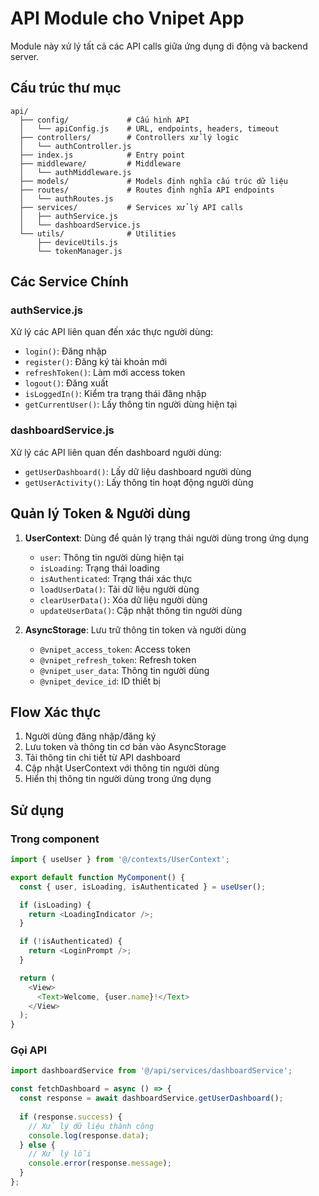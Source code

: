 # API Module cho Vnipet App

Module này xử lý tất cả các API calls giữa ứng dụng di động và backend server.

## Cấu trúc thư mục

```
api/
  ├── config/             # Cấu hình API
  │   └── apiConfig.js    # URL, endpoints, headers, timeout
  ├── controllers/        # Controllers xử lý logic
  │   └── authController.js
  ├── index.js            # Entry point
  ├── middleware/         # Middleware
  │   └── authMiddleware.js
  ├── models/             # Models định nghĩa cấu trúc dữ liệu
  ├── routes/             # Routes định nghĩa API endpoints
  │   └── authRoutes.js
  ├── services/           # Services xử lý API calls
  │   ├── authService.js
  │   └── dashboardService.js
  └── utils/              # Utilities
      ├── deviceUtils.js
      └── tokenManager.js
```

## Các Service Chính

### authService.js
Xử lý các API liên quan đến xác thực người dùng:
- `login()`: Đăng nhập
- `register()`: Đăng ký tài khoản mới
- `refreshToken()`: Làm mới access token
- `logout()`: Đăng xuất
- `isLoggedIn()`: Kiểm tra trạng thái đăng nhập
- `getCurrentUser()`: Lấy thông tin người dùng hiện tại

### dashboardService.js
Xử lý các API liên quan đến dashboard người dùng:
- `getUserDashboard()`: Lấy dữ liệu dashboard người dùng
- `getUserActivity()`: Lấy thông tin hoạt động người dùng

## Quản lý Token & Người dùng

1. **UserContext**: Dùng để quản lý trạng thái người dùng trong ứng dụng
   - `user`: Thông tin người dùng hiện tại
   - `isLoading`: Trạng thái loading
   - `isAuthenticated`: Trạng thái xác thực
   - `loadUserData()`: Tải dữ liệu người dùng
   - `clearUserData()`: Xóa dữ liệu người dùng
   - `updateUserData()`: Cập nhật thông tin người dùng

2. **AsyncStorage**: Lưu trữ thông tin token và người dùng
   - `@vnipet_access_token`: Access token
   - `@vnipet_refresh_token`: Refresh token
   - `@vnipet_user_data`: Thông tin người dùng
   - `@vnipet_device_id`: ID thiết bị

## Flow Xác thực

1. Người dùng đăng nhập/đăng ký
2. Lưu token và thông tin cơ bản vào AsyncStorage
3. Tải thông tin chi tiết từ API dashboard
4. Cập nhật UserContext với thông tin người dùng
5. Hiển thị thông tin người dùng trong ứng dụng

## Sử dụng

### Trong component

```javascript
import { useUser } from '@/contexts/UserContext';

export default function MyComponent() {
  const { user, isLoading, isAuthenticated } = useUser();

  if (isLoading) {
    return <LoadingIndicator />;
  }

  if (!isAuthenticated) {
    return <LoginPrompt />;
  }

  return (
    <View>
      <Text>Welcome, {user.name}!</Text>
    </View>
  );
}
```

### Gọi API

```javascript
import dashboardService from '@/api/services/dashboardService';

const fetchDashboard = async () => {
  const response = await dashboardService.getUserDashboard();
  
  if (response.success) {
    // Xử lý dữ liệu thành công
    console.log(response.data);
  } else {
    // Xử lý lỗi
    console.error(response.message);
  }
};
``` 